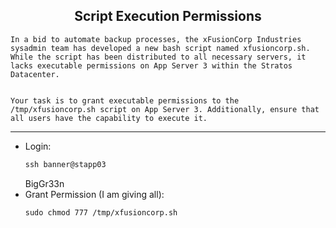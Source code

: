 ## <center> Script Execution Permissions

```
In a bid to automate backup processes, the xFusionCorp Industries sysadmin team has developed a new bash script named xfusioncorp.sh. While the script has been distributed to all necessary servers, it lacks executable permissions on App Server 3 within the Stratos Datacenter.


Your task is to grant executable permissions to the /tmp/xfusioncorp.sh script on App Server 3. Additionally, ensure that all users have the capability to execute it.
```

---

- Login:
    ```apache
    ssh banner@stapp03
    ```
    BigGr33n
- Grant Permission (I am giving all):
    ```apache
    sudo chmod 777 /tmp/xfusioncorp.sh
    ```